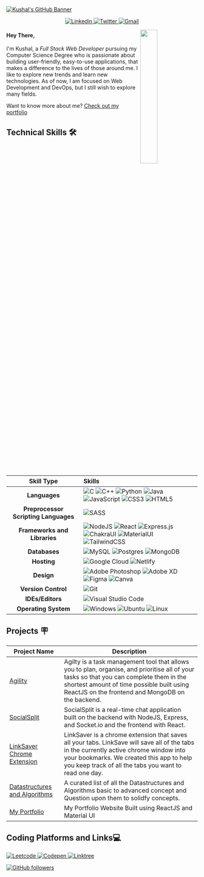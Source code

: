 [![Kushal's GitHub Banner](https://github.com/thisiskushal31/thisiskushal31/blob/main/assets/TopBanner.png?raw=true)](https://github.com/thisiskushal31)    

<p align="center">
    <a href="https://www.linkedin.com/in/thisiskushalgupta/">
        <img src="https://img.shields.io/badge/Linkedin-%230077B5.svg?style=for-the-badge&logo=linkedin&logoColor=white" alt="Linkedin" />
    </a>
    <a href="https://twitter.com/thisis_kushal">
        <img src="https://img.shields.io/badge/-Twitter-%231DA1F2.svg?style=for-the-badge&logo=Twitter&logoColor=white" alt="Twitter" />
    </a>
    <a href="mailto:guptakushal070@gmail.com">
        <img src="https://img.shields.io/badge/Email-D14836?style=for-the-badge&logo=MAIL.RU&logoColor=white" alt="Gmail" />
    </a>
</p> 

<img width="30%" align="right" src="https://github.com/thisiskushal31/thisiskushal31/blob/main/assets/workbench.svg?raw=true">   

<h4>Hey There,</h4>  

I'm Kushal, a *Full Stack Web Developer* pursuing my Computer Science Degree who is passionate about building user-friendly, easy-to-use applications, that makes a difference to the lives of those around me. I like to explore new trends and learn new technologies. As of now, I am focused on Web Development and DevOps, but I still wish to explore many fields.    

Want to know more about me? [Check out my portfolio](https://kushalgupta.netlify.app/)

<h2>Technical Skills 🛠</h2>

| Skill Type      | Skills | 
| :---:        |    :----   |
| **Languages**      | ![C](https://img.shields.io/badge/c-%2300599C.svg?style=for-the-badge&logo=c&logoColor=white) ![C++](https://img.shields.io/badge/c++-%2300599C.svg?style=for-the-badge&logo=c%2B%2B&logoColor=white) ![Python](https://img.shields.io/badge/python-3670A0?style=for-the-badge&logo=python&logoColor=ffdd54) ![Java](https://img.shields.io/badge/java-%23ED8B00.svg?style=for-the-badge&logo=java&logoColor=white) ![JavaScript](https://img.shields.io/badge/javascript-%23323330.svg?style=for-the-badge&logo=javascript&logoColor=%23F7DF1E) ![CSS3](https://img.shields.io/badge/css3-%231572B6.svg?style=for-the-badge&logo=css3&logoColor=white) ![HTML5](https://img.shields.io/badge/html5-%23E34F26.svg?style=for-the-badge&logo=html5&logoColor=white) |
| **Preprocessor Scripting Languages**       |    ![SASS](https://img.shields.io/badge/Sass-CC6699?style=for-the-badge&logo=sass&logoColor=white)   |
| **Frameworks and Libraries**       |    ![NodeJS](https://img.shields.io/badge/node.js-6DA55F?style=for-the-badge&logo=node.js&logoColor=white) ![React](https://img.shields.io/badge/react-%2320232a.svg?style=for-the-badge&logo=react&logoColor=%2361DAFB) ![Express.js](https://img.shields.io/badge/express.js-%23404d59.svg?logo=express&logoColor=%2361DAFB&style=for-the-badge) ![ChakraUI](https://img.shields.io/badge/Chakra--UI-0987A0?style=for-the-badge&logo=chakra-ui&logoColor=white) ![MaterialUI](https://img.shields.io/badge/Material--UI-0081CB?style=for-the-badge&logo=material-ui&logoColor=white) ![TailwindCSS](https://img.shields.io/badge/tailwindcss-%2338B2AC.svg?style=for-the-badge&logo=tailwind-css&logoColor=white) |
| **Databases**        |    ![MySQL](https://img.shields.io/badge/mysql-%2300f.svg?style=for-the-badge&logo=mysql&logoColor=white) ![Postgres](https://img.shields.io/badge/postgres-%23316192.svg?style=for-the-badge&logo=postgresql&logoColor=white) ![MongoDB](https://img.shields.io/badge/MongoDB-%234ea94b.svg?style=for-the-badge&logo=mongodb&logoColor=white)   |
| **Hosting**        |   ![Google Cloud](https://img.shields.io/badge/GoogleCloud-%234285F4.svg?style=for-the-badge&logo=google-cloud&logoColor=white) ![Netlify](https://img.shields.io/badge/netlify-%23000000.svg?style=for-the-badge&logo=netlify&logoColor=#00C7B7)    |
| **Design**        |    ![Adobe Photoshop](https://img.shields.io/badge/adobe%20photoshop-%2331A8FF.svg?style=for-the-badge&logo=adobe%20photoshop&logoColor=white) ![Adobe XD](https://img.shields.io/badge/Adobe%20XD-470137?style=for-the-badge&logo=Adobe%20XD&logoColor=#FF61F6) ![Figma](https://img.shields.io/badge/figma-%23F24E1E.svg?style=for-the-badge&logo=figma&logoColor=white) ![Canva](https://img.shields.io/badge/Canva-%2300C4CC.svg?style=for-the-badge&logo=Canva&logoColor=white)  |
| **Version Control**        |    ![Git](https://img.shields.io/badge/git-%23F05033.svg?style=for-the-badge&logo=git&logoColor=white)   |
| **IDEs/Editors**       |    ![Visual Studio Code](https://img.shields.io/badge/Visual%20Studio%20Code-0078d7.svg?style=for-the-badge&logo=visual-studio-code&logoColor=white)   |
| **Operating System**       |    ![Windows](https://img.shields.io/badge/Windows-0078D6?style=for-the-badge&logo=windows&logoColor=white) ![Ubuntu](https://img.shields.io/badge/Ubuntu-E95420?style=for-the-badge&logo=ubuntu&logoColor=white) ![Linux](https://img.shields.io/badge/Linux-FCC624?style=for-the-badge&logo=linux&logoColor=black)   |

<h2>Projects 🪧</h2>   

| Project Name | Description |
|      --      |      --     |
|      [Agility](https://github.com/thisiskushal31/Agility)      |      Agilty is a task management tool that allows you to plan, organise, and prioritise all of your tasks so that you can complete them in the shortest amount of time possible built using ReactJS on the frontend and MongoDB on the backend.     |
|      [SocialSplit](https://github.com/thisiskushal31/SocialSplit)      |      SocialSplit is a real-time chat application built on the backend with NodeJS, Express, and Socket.io and the frontend with React.     |
|      [LinkSaver Chrome Extension](https://github.com/thisiskushal31/link-saver-extension)      |      LinkSaver is a chrome extension that saves all your tabs. LinkSave will save all of the tabs in the currently active chrome window into your bookmarks. We created this app to help you keep track of all the tabs you want to read one day.     |
|      [Datastructures and Algorithms](https://github.com/thisiskushal31/Datastructures-and-Algorithms)      |   A curated list of all the Datastructures and Algorithms basic to advanced concept and Question upon them to solidfy concepts.     |
|      [My Portfolio](https://github.com/thisiskushal31/portfolio)      |   My Portfolio Website Built using ReactJS and Material UI     |

<h2>Coding Platforms and Links💻</h2>     

<p>
    <a href="https://leetcode.com/Quick067/">
        <img src="https://img.shields.io/badge/LeetCode-000000?style=for-the-badge&logo=LeetCode&logoColor=#d16c06" alt="Leetcode" />
    </a>
    <a href="https://codepen.io/thisiskushal31/">
        <img src="https://img.shields.io/badge/CodePen-FFFFE6?style=for-the-badge&logo=codepen&logoColor=black" alt="Codepen" />
    </a>
    <a href="https://linktr.ee/thisiskushalgupta">
        <img src="https://img.shields.io/badge/linktree-39E09B?style=for-the-badge&logo=linktree&logoColor=white" alt="Linktree" />
    </a>
</p>   

[![GitHub followers](https://img.shields.io/github/followers/thisiskushal31.svg?style=social&label=Follow)](https://github.com/thisiskushal31?tab=followers)

